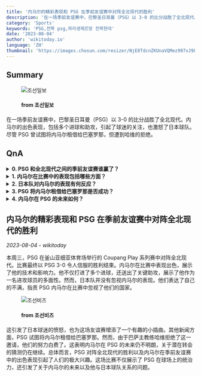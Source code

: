 ```yaml
---
title: '内马尔的精彩表现和 PSG 在季前友谊赛中对阵全北现代的胜利'
description: '在一场季前友谊赛中，巴黎圣日耳曼（PSG）以 3-0 的比分战胜了全北现代。内马尔的出色表现，包括多个进球和助攻，引起了球迷的关注，也激怒了日本球队。尽管 PSG 曾试图将内马尔租借给巴塞罗那，但遭到哈维的拒绝。'
category: 'Sports'
keywords: 'PSG,전북 psg,파리생제르망 전북현대'
date: '2023-08-04'
author: 'wikitoday.io'
language: 'ZH'
thumbnail: 'https://images.chosun.com/resizer/NjE8TdcnZKUnaVQMez997xJ9LQ8=/650x341/filters:focal(326x22:336x32)/cloudfront-ap-northeast-1.images.arcpublishing.com/chosun/IP2QLTORFOYOPVHNIRGD7ECB7Q.jpg'
---
```


## Summary



<figure>
    <img src="https://images.chosun.com/resizer/NjE8TdcnZKUnaVQMez997xJ9LQ8=/650x341/filters:focal(326x22:336x32)/cloudfront-ap-northeast-1.images.arcpublishing.com/chosun/IP2QLTORFOYOPVHNIRGD7ECB7Q.jpg" alt="조선일보" />
    <figcaption>
        <h4> from 조선일보</h4>
    </figcaption>
</figure>


在一场季前友谊赛中，巴黎圣日耳曼（PSG）以 3-0 的比分战胜了全北现代。内马尔的出色表现，包括多个进球和助攻，引起了球迷的关注，也激怒了日本球队。尽管 PSG 曾试图将内马尔租借给巴塞罗那，但遭到哈维的拒绝。


## QnA

    
<details>
        <summary><b>0. PSG 和全北现代之间的季前友谊赛谁赢了？</b></summary>
        PSG 以 3-0 的比分战胜全北现代。
    </details>
    
<details>
        <summary><b>1. 内马尔在比赛中的表现包括哪些方面？</b></summary>
        内马尔打入多个进球并送出关键助攻。
    </details>
    
<details>
        <summary><b>2. 日本队对内马尔的表现有何反应？</b></summary>
        日本队表达了他们的不满，并指责 PSG-内马尔在比赛中无视他们的国家。
    </details>
    
<details>
        <summary><b>3. PSG 将内马尔租借给巴塞罗那是否成功？</b></summary>
        不，PSG 将内马尔租借给巴塞罗那的尝试遭到了巴塞罗那主教练哈维的拒绝。
    </details>
    
<details>
        <summary><b>4. 内马尔在 PSG 的未来如何？</b></summary>
        内马尔在 PSG 的未来仍不明朗，有关其潜在转会的猜测不断。
    </details>
    


## 内马尔的精彩表现和 PSG 在季前友谊赛中对阵全北现代的胜利

_2023-08-04 - wikitoday_

本周三，PSG 在釜山亚细亚体育场举行的 Coupang Play 系列赛中对阵全北现代。比赛最终以 PSG 3-0 令人信服的胜利结束。内马尔在比赛中表现出色，展示了他的技术和影响力。他不仅打进了多个进球，还送出了关键助攻，展示了他作为一名进攻球员的多面性。然而，日本队并没有忽视内马尔的表现。他们表达了自己的不满，指责 PSG 内马尔在比赛中忽视了他们的国家。


<figure>
    <img src="https://biz.chosun.com/resizer/Mh9kzVU2BBM4y7ocFNdq1nzPHp4=/650x341/smart/cloudfront-ap-northeast-1.images.arcpublishing.com/chosunbiz/57DV7MBQH4KDA2AACVIVDBLSHU.jpg" alt="조선비즈" />
    <figcaption>
        <h4> from 조선비즈</h4>
    </figcaption>
</figure>


这引发了日本球迷的愤怒，也为这场友谊赛增添了一个有趣的小插曲。其他新闻方面，PSG 试图将内马尔租借给巴塞罗那。然而，由于巴萨主教练哈维拒绝了这一邀请，他们的努力白费了。这表明内马尔在 PSG 的未来仍不明朗，关于潜在转会的猜测仍在继续。总体而言，PSG 对阵全北现代的胜利以及内马尔在季前友谊赛中的出色表现引起了人们的极大兴趣。这场比赛不仅展示了 PSG 在球场上的统治力，还引发了关于内马尔的未来以及他与日本球队关系的问题。
